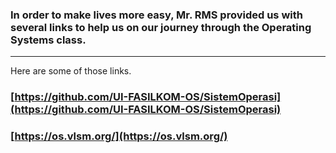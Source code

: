 ### In order to make lives more easy, Mr. RMS provided us with several links to help us on our journey through the Operating Systems class.
---
Here are some of those links.

### [https://github.com/UI-FASILKOM-OS/SistemOperasi](https://github.com/UI-FASILKOM-OS/SistemOperasi)
### [https://os.vlsm.org/](https://os.vlsm.org/)
